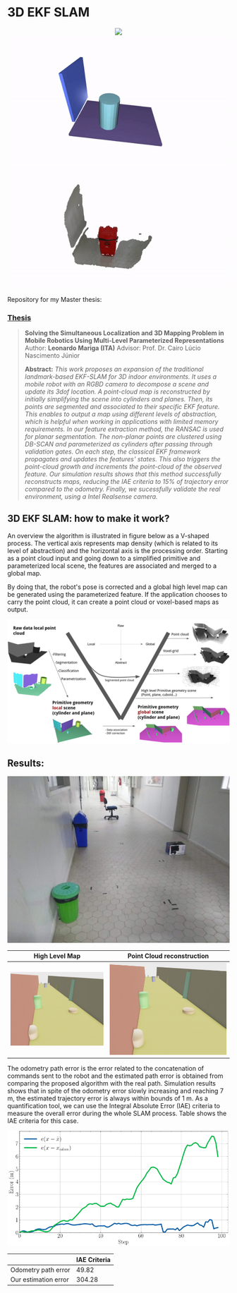 # 3D EKF SLAM

<div align="center">
  <img src="https://github.com/Intelligent-Machines-Lab/3D_EKF_SLAM/blob/main/Videos/acelerado.gif"><br>
  <img src="https://github.com/Intelligent-Machines-Lab/3D_EKF_SLAM/blob/main/Videos/llmap.gif?raw=true"><br>
  <img src="https://github.com/Intelligent-Machines-Lab/3D_EKF_SLAM/blob/main/Videos/point.gif?raw=true"><br>
</div>


Repository for my Master thesis:

### [Thesis](https://github.com/Intelligent-Machines-Lab/3D_EKF_SLAM/blob/main/Publications/Leonardo_Mariga_MSc_Dissertation_ITA_2021.pdf) 

> **Solving the Simultaneous Localization and 3D Mapping Problem in Mobile Robotics Using Multi-Level Parameterized Representations**<br>
> Author: **Leonardo Mariga (ITA)**
> Advisor: Prof. Dr. Cairo Lúcio Nascimento Júnior
>
> **Abstract:** *This work proposes an expansion of the traditional landmark-based EKF-SLAM for 3D indoor environments. It uses a mobile robot with an RGBD camera to decompose a scene and update its 3dof location. A point-cloud map is reconstructed by initially simplifying the scene into cylinders and planes. Then, its points are segmented and associated to their specific EKF feature. This enables to output a map using different levels of abstraction, which is helpful when working in applications with limited memory requirements. In our feature extraction method, the RANSAC is used for planar segmentation. The non-planar points are clustered using DB-SCAN and parameterized as cylinders after passing through validation gates. On each step, the classical EKF framework propagates and updates the features' states. This also triggers the point-cloud growth and increments the point-cloud of the observed feature. Our simulation results shows that this method successfully reconstructs maps, reducing the IAE criteria to 15% of trajectory error compared to the odometry. Finally, we sucessfully validate the real environment, using a Intel Realsense camera.*

## 3D EKF SLAM: how to make it work?

An overview the algorithm is illustrated in figure below as a V-shaped process. The vertical axis represents map density (which is related to its level of abstraction) and the horizontal axis is the processing order. Starting as a point cloud input and going down to a simplified primitive and parameterized local scene, the features are associated and merged to a global map.

By doing that, the robot's pose is corrected and a global high level map can be generated using the parameterized feature. If the application chooses to carry the point cloud, it can create a point cloud or voxel-based maps as output.

![wscheme](https://github.com/Intelligent-Machines-Lab/3D_EKF_SLAM/blob/main/Videos/overview.png) 

## Results:

<div align="center">
  <img src="https://github.com/Intelligent-Machines-Lab/3D_EKF_SLAM/blob/main/Videos/experiment.jpg"><br>
</div>

High Level Map             |  Point Cloud reconstruction
:-------------------------:|:-------------------------:
![](https://github.com/Intelligent-Machines-Lab/3D_EKF_SLAM/blob/main/Videos/f3.png)  |  ![](https://github.com/Intelligent-Machines-Lab/3D_EKF_SLAM/blob/main/Videos/f3.png)

The odometry path error is the error related to the concatenation of commands sent to the robot and the estimated path error is obtained from comparing the proposed algorithm with the real path. Simulation results shows that in spite of the odometry error slowly increasing and reaching 7 m, the estimated trajectory error is always within bounds of 1 m. As a quantification tool, we can use the  Integral Absolute Error (IAE) criteria to measure the overall error during the whole SLAM process. Table shows the IAE criteria for this case.

<div align="center">
  <img src="https://github.com/Intelligent-Machines-Lab/3D_EKF_SLAM/blob/main/Videos/errorstep.png"><br>
</div>


|                      | IAE Criteria |
|----------------------|--------------|
| Odometry path error  | 49.82        |
| Our estimation error | 304.28       |